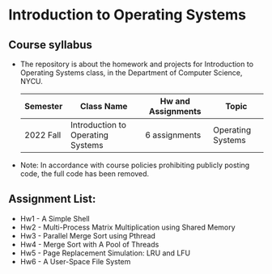 # Introduction to Operating Systems

## Course syllabus
  - The repository is about the homework and projects for Introduction to Operating Systems class, in the Department of Computer Science, NYCU.
  
    | Semester | Class Name | Hw and Assignments | Topic |
    | --- | --- | --- | --- |
    | 2022 Fall | Introduction to Operating Systems | 6 assignments | Operating Systems |
  
  - Note: In accordance with course policies prohibiting publicly posting code, the full code has been removed.



## Assignment List:
  - Hw1 - A Simple Shell
  - Hw2 - Multi-Process Matrix Multiplication using Shared Memory
  - Hw3 - Parallel Merge Sort using Pthread
  - Hw4 - Merge Sort with A Pool of Threads
  - Hw5 - Page Replacement Simulation: LRU and LFU
  - Hw6 - A User-Space File System

